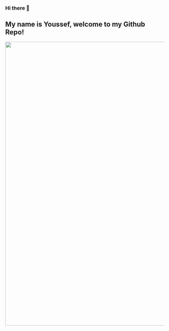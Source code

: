 ### Hi there 👋
## My name is Youssef, welcome to my Github Repo!

<center><img src="https://i.pinimg.com/originals/de/84/57/de8457d33abf1c91b48fe4043182cbcd.gif" style="width: 900px; height: auto;"/><center/>
<!--
**eryous/eryous** is a ✨ _special_ ✨ repository because its `README.md` (this file) appears on your GitHub profile.

Here are some ideas to get you started:

- 🔭 I’m currently working on ...
- 🌱 I’m currently learning ...
- 👯 I’m looking to collaborate on ...
- 🤔 I’m looking for help with ...
- 💬 Ask me about ...
- 📫 How to reach me: ...
- 😄 Pronouns: ...
- ⚡ Fun fact: ...
-->
